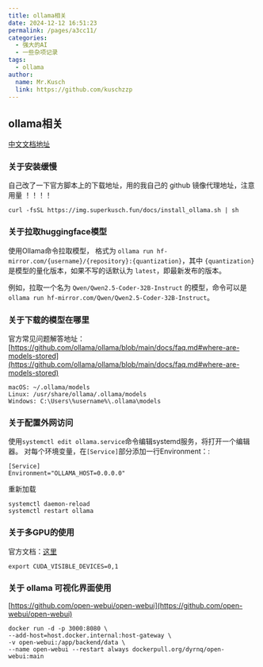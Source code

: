 ```yaml
---
title: ollama相关
date: 2024-12-12 16:51:23
permalink: /pages/a3cc11/
categories:
  - 强大的AI
  - 一些杂项记录
tags:
  - ollama
author:
  name: Mr.Kusch
  link: https://github.com/kuschzzp
---
```


## ollama相关

[中文文档地址](https://ollama.qianniu.city/)

### 关于安装缓慢

自己改了一下官方脚本上的下载地址，用的我自己的 github 镜像代理地址，注意用量 ！！！！

```shell
curl -fsSL https://img.superkusch.fun/docs/install_ollama.sh | sh
```

### 关于拉取huggingface模型

使用Ollama命令拉取模型，
格式为 `ollama run hf-mirror.com/{username}/{repository}:{quantization}`，其中 `{quantization}` 是模型的量化版本，如果不写的话默认为
`latest`，即最新发布的版本。

例如，拉取一个名为 `Qwen/Qwen2.5-Coder-32B-Instruct` 的模型，命令可以是 `ollama run hf-mirror.com/Qwen/Qwen2.5-Coder-32B-Instruct`。

### 关于下载的模型在哪里

官方常见问题解答地址：[https://github.com/ollama/ollama/blob/main/docs/faq.md#where-are-models-stored](https://github.com/ollama/ollama/blob/main/docs/faq.md#where-are-models-stored)

```
macOS: ~/.ollama/models
Linux: /usr/share/ollama/.ollama/models
Windows: C:\Users\%username%\.ollama\models
```

### 关于配置外网访问

使用`systemctl edit ollama.service`命令编辑systemd服务，将打开一个编辑器。
对每个环境变量，在`[Service]`部分添加一行Environment：:

```
[Service]
Environment="OLLAMA_HOST=0.0.0.0"
```

重新加载

```
systemctl daemon-reload
systemctl restart ollama
```

### 关于多GPU的使用

官方文档：[这里](https://github.com/ollama/ollama/blob/8c9fb8eb73afc220e8bf99772572096b6498b748/docs/gpu.md?plain=1#L36)

```shell
export CUDA_VISIBLE_DEVICES=0,1
```

### 关于 ollama 可视化界面使用

[https://github.com/open-webui/open-webui](https://github.com/open-webui/open-webui)

```  
docker run -d -p 3000:8080 \
--add-host=host.docker.internal:host-gateway \
-v open-webui:/app/backend/data \
--name open-webui --restart always dockerpull.org/dyrnq/open-webui:main
```

